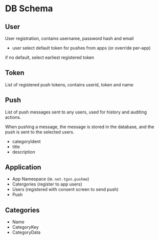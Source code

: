 # DB Schema

## User

User registration, contains username, password hash and email

- user select default token for pushes from apps (or override per-app)

if no default, select earliest registered token

## Token

List of registered push tokens, contains userid, token and name

## Push

List of push messages sent to any users, used for history and auditing actions.

When pushing a message, the message is stored in the database, and the push is sent to the selected users.

- categoryIdent
- title
- description

## Application

- App Namespace (ie. `net.tgxn.pushme`)
- Catergories (register to app users)
- Users (registered with consent screen to send push)
- Push

## Categories

- Name
- CategoryKey
- CategoryData

